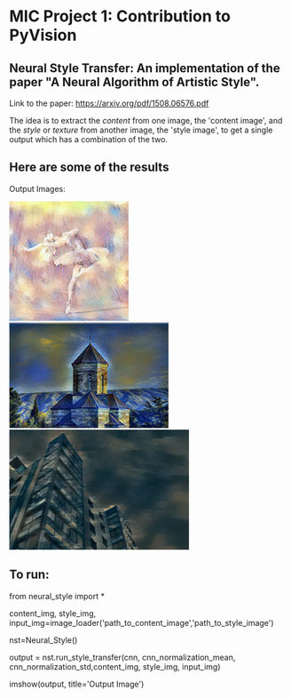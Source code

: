 # MIC Project 1: Contribution to PyVision
## Neural Style Transfer: An implementation of the paper "A Neural Algorithm of Artistic Style".

Link to the paper: https://arxiv.org/pdf/1508.06576.pdf

The idea is to extract the _content_ from one image, the 'content image', and the _style_ or _texture_ from another image, the 'style image', to get a single output which has a combination of the two.

## Here are some of the results
Output Images:

![Output](/output/content1+style6.png)
![](/output/content4+style1.png)
![](/output/content6+style7.png)

## To run:

from neural_style import *

content_img, style_img, input_img=image_loader('path_to_content_image','path_to_style_image')

nst=Neural_Style()

output = nst.run_style_transfer(cnn, cnn_normalization_mean, cnn_normalization_std,content_img, style_img, input_img)

imshow(output, title='Output Image')  
